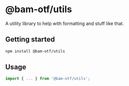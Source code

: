 # @bam-otf/utils

A utility library to help with formatting and stuff like that.

## Getting started

```bash
npm install @bam-otf/utils
```

## Usage

```js
import { ... } from '@bam-otf/utils';
```
